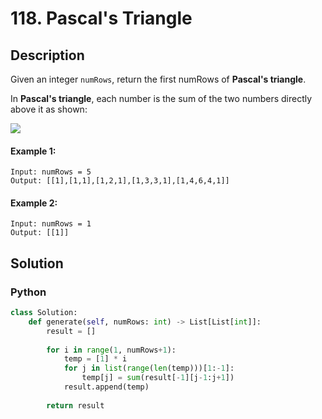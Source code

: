 # 118. Pascal's Triangle

## Description
Given an integer `numRows`, return the first numRows of **Pascal's triangle**.

In **Pascal's triangle**, each number is the sum of the two numbers directly above it as shown:

![](https://upload.wikimedia.org/wikipedia/commons/0/0d/PascalTriangleAnimated2.gif)

#### Example 1:
```
Input: numRows = 5
Output: [[1],[1,1],[1,2,1],[1,3,3,1],[1,4,6,4,1]]
```
#### Example 2:
```
Input: numRows = 1
Output: [[1]]
```


## Solution

### Python
```python
class Solution:
    def generate(self, numRows: int) -> List[List[int]]:
        result = []
        
        for i in range(1, numRows+1):
            temp = [1] * i
            for j in list(range(len(temp)))[1:-1]:
                temp[j] = sum(result[-1][j-1:j+1])
            result.append(temp)
        
        return result
```